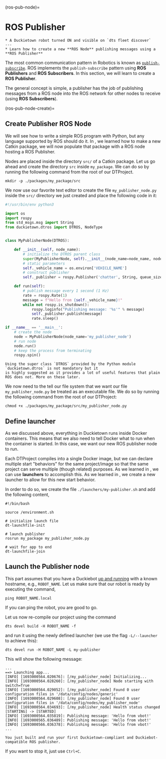 (ros-pub-node)=
# ROS Publisher

```{needget}
* A Duckietown robot turned ON and visible on `dts fleet discover`
---
* Learn how to create a new **ROS Node** publishing messages using a **ROS Publisher**
```

The most common communication pattern in Robotics is known as
[`publish-subscribe`](https://en.wikipedia.org/wiki/Publish%E2%80%93subscribe_pattern).
ROS implements the `publish-subscribe` pattern using **ROS Publishers** and **ROS Subscribers**.
In this section, we will learn to create a **ROS Publisher**.

The general concept is simple, a publisher has the job of publishing messages from a ROS node into
the ROS network for other nodes to receive (using **ROS Subscribers**).


(ros-pub-node-create)=
## Create Publisher ROS Node

We will see how to write a simple ROS program with Python, but any language supported by ROS should do it.
In [](ros-catkin-package-create), we learned how to make a new Catkin package, we will now populate that
package with a ROS node hosting a ROS Publisher.

Nodes are placed inside the directory `src/` of a Catkin package.
Let us go ahead and create the directory `src` inside `my_package`.
We can do so by running the following command from the root of our DTProject.

    mkdir -p ./packages/my_package/src

We now use our favorite text editor to create the file 
`my_publisher_node.py` inside the `src/` directory we just created and place the following code in it:

```python
#!/usr/bin/env python3

import os
import rospy
from std_msgs.msg import String
from duckietown.dtros import DTROS, NodeType


class MyPublisherNode(DTROS):

    def __init__(self, node_name):
        # initialize the DTROS parent class
        super(MyPublisherNode, self).__init__(node_name=node_name, node_type=NodeType.GENERIC)
        # static parameters
        self._vehicle_name = os.environ['VEHICLE_NAME']
        # construct publisher
        self._publisher = rospy.Publisher('chatter', String, queue_size=10)

    def run(self):
        # publish message every 1 second (1 Hz)
        rate = rospy.Rate(1)
        message = f"Hello from {self._vehicle_name}!"
        while not rospy.is_shutdown():
            rospy.loginfo("Publishing message: '%s'" % message)
            self._publisher.publish(message)
            rate.sleep()

if __name__ == '__main__':
    # create the node
    node = MyPublisherNode(node_name='my_publisher_node')
    # run node
    node.run()
    # keep the process from terminating
    rospy.spin()
```

```{note}
Using the super class `DTROS` provided by the Python module `duckietown.dtros` is not mandatory but it
is highly suggested as it provides a lot of useful features that plain ROS does not. More on these later.
```

We now need to the tell our file system that we want our file `my_publisher_node.py` be treated 
as an executable file. We do so by running the following command from the root of our DTProject:

    chmod +x ./packages/my_package/src/my_publisher_node.py



## Define launcher

As we discussed above, everything in Duckietown runs inside Docker containers. This means that we also need 
to tell Docker what to run when the container is started. In this case, we want our new ROS publisher node
to run.

Each DTProject compiles into a single Docker image, but we can declare multiple start "behaviors" for the 
same project/image so that the same project can serve multiple (though related) purposes. As we learned
in [](dtproject-launchers), we can use **launchers** to accomplish this. As we learned in 
[](dtproject-launcher-add-new), we create a new launcher to allow for this new start behavior.

In order to do so, we create the file `./launchers/my-publisher.sh` and add the following content,

```shell
#!/bin/bash

source /environment.sh

# initialize launch file
dt-launchfile-init

# launch publisher
rosrun my_package my_publisher_node.py

# wait for app to end
dt-launchfile-join
```


## Launch the Publisher node

This part assumes that you have a Duckiebot [up and running](book-opmanual-duckiebot:setup-duckiebot-sd-card) with a known hostname, e.g., `ROBOT_NAME`.
Let us make sure that our robot is ready by executing the command,

    ping ROBOT_NAME.local

If you can ping the robot, you are good to go.

Let us now re-compile our project using the command

    dts devel build -H ROBOT_NAME -f

and run it using the newly defined launcher (we use the flag `-L/--launcher` to achieve this):

    dts devel run -H ROBOT_NAME -L my-publisher

This will show the following message:

```
...
==> Launching app...
[INFO] [1693000564.020676]: [/my_publisher_node] Initializing...
[INFO] [1693000564.028260]: [/my_publisher_node] Node starting with switch=True
[INFO] [1693000564.029052]: [/my_publisher_node] Found 0 user configuration files in '/data/config/nodes/generic'
[INFO] [1693000564.029608]: [/my_publisher_node] Found 0 user configuration files in '/data/config/nodes/my_publisher_node'
[INFO] [1693000564.034693]: [/my_publisher_node] Health status changed [STARTING] -> [STARTED]
[INFO] [1693000564.035819]: Publishing message: 'Hello from vbot!'
[INFO] [1693000565.036489]: Publishing message: 'Hello from vbot!'
[INFO] [1693000566.036378]: Publishing message: 'Hello from vbot!'
...
```

```{admonition} Congratulations 🎉
You just built and run your first Duckietown-compliant and Duckiebot-compatible ROS publisher.
```

If you want to stop it, just use `Ctrl+C`.
